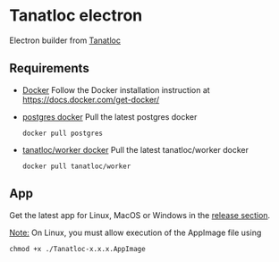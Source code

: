 # Tanatloc electron

Electron builder from [Tanatloc](https://github.com/Airthium/tanatloc)

## Requirements

- [Docker](https://www.docker.com/)
  Follow the Docker installation instruction at https://docs.docker.com/get-docker/

- [postgres docker](https://hub.docker.com/_/postgres)
  Pull the latest postgres docker

  ```shell
  docker pull postgres
  ```

- [tanatloc/worker docker](https://hub.docker.com/repository/docker/tanatloc/worker/tags)
  Pull the latest tanatloc/worker docker
  ```shell
  docker pull tanatloc/worker
  ```

## App

Get the latest app for Linux, MacOS or Windows in the [release section](https://github.com/Airthium/tanatloc-electron/releases/latest).

<ins>Note:</ins> On Linux, you must allow execution of the AppImage file using

```shell
chmod +x ./Tanatloc-x.x.x.AppImage
```
